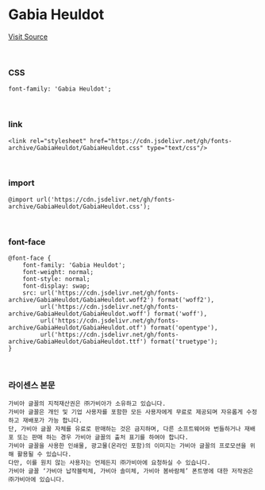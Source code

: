 # Gabia Heuldot

[Visit Source](https://font.gabia.com/2023)

&nbsp;

### CSS

```
font-family: 'Gabia Heuldot';
```

&nbsp;

### link

```
<link rel="stylesheet" href="https://cdn.jsdelivr.net/gh/fonts-archive/GabiaHeuldot/GabiaHeuldot.css" type="text/css"/>
```

&nbsp;

### import

```
@import url('https://cdn.jsdelivr.net/gh/fonts-archive/GabiaHeuldot/GabiaHeuldot.css');
```

&nbsp;

### font-face

```
@font-face {
    font-family: 'Gabia Heuldot';
    font-weight: normal;
    font-style: normal;
    font-display: swap;
    src: url('https://cdn.jsdelivr.net/gh/fonts-archive/GabiaHeuldot/GabiaHeuldot.woff2') format('woff2'),
         url('https://cdn.jsdelivr.net/gh/fonts-archive/GabiaHeuldot/GabiaHeuldot.woff') format('woff'),
         url('https://cdn.jsdelivr.net/gh/fonts-archive/GabiaHeuldot/GabiaHeuldot.otf') format('opentype'),
         url('https://cdn.jsdelivr.net/gh/fonts-archive/GabiaHeuldot/GabiaHeuldot.ttf') format('truetype');
}
```

&nbsp;

### 라이센스 본문

```
가비아 글꼴의 지적재산권은 ㈜가비아가 소유하고 있습니다. 
가비아 글꼴은 개인 및 기업 사용자를 포함한 모든 사용자에게 무료로 제공되며 자유롭게 수정하고 재배포가 가능 합니다. 
단, 가비아 글꼴 자체를 유료로 판매하는 것은 금지하며, 다른 소프트웨어와 번들하거나 재배포 또는 판매 하는 경우 가비아 글꼴의 출처 표기를 하여야 합니다. 
가비아 글꼴을 사용한 인쇄물, 광고물(온라인 포함)의 이미지는 가비아 글꼴의 프로모션을 위해 활용될 수 있습니다. 
다만, 이를 원치 않는 사용자는 언제든지 ㈜가비아에 요청하실 수 있습니다. 
가비아 글꼴 ‘가비아 납작블럭체, 가비아 솔미체, 가비아 봄바람체’ 폰트명에 대한 저작권은 ㈜가비아에 있습니다.
```
